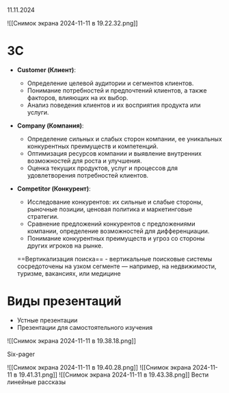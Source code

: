 11.11.2024

![[Снимок экрана 2024-11-11 в 19.22.32.png]]

# 3C
- **Customer (Клиент)**:
    - Определение целевой аудитории и сегментов клиентов.
    - Понимание потребностей и предпочтений клиентов, а также факторов, влияющих на их выбор.
    - Анализ поведения клиентов и их восприятия продукта или услуги.
    
- **Company (Компания)**:
    - Определение сильных и слабых сторон компании, ее уникальных конкурентных преимуществ и компетенций.
    - Оптимизация ресурсов компании и выявление внутренних возможностей для роста и улучшения.
    - Оценка текущих продуктов, услуг и процессов для удовлетворения потребностей клиентов.
    
- **Competitor (Конкурент)**:
    - Исследование конкурентов: их сильные и слабые стороны, рыночные позиции, ценовая политика и маркетинговые стратегии.
    - Сравнение предложений конкурентов с предложениями компании, определение возможностей для дифференциации.
    - Понимание конкурентных преимуществ и угроз со стороны других игроков на рынке.

	==Вертикализация поиска== - вертикальные поисковые системы сосредоточены на узком сегменте — например, на недвижимости, туризме, вакансиях, или медицине

# Виды презентаций
- Устные презентации
- Презентации для самостоятельного изучения

![[Снимок экрана 2024-11-11 в 19.38.18.png]]

Six-pager

![[Снимок экрана 2024-11-11 в 19.40.28.png]]
![[Снимок экрана 2024-11-11 в 19.41.31.png]]
![[Снимок экрана 2024-11-11 в 19.43.38.png]]
Вести линейные рассказы


